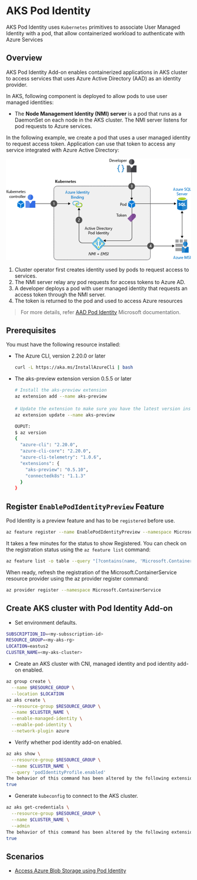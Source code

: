 # AKS Pod Identity

AKS Pod Identity uses `Kubernetes` primitives to associate User Managed Identity with a pod, that allow containerized workload to authenticate with Azure Services

## Overview

AKS Pod Identity Add-on enables containerized applications in AKS cluster to access services that uses Azure Active Directory (AAD) as an identity provider.

In AKS, following component is deployed to allow pods to use user managed identities:

- The **Node Management Identity (NMI) server** is a pod that runs as a DaemonSet on each node in the AKS cluster. The NMI server listens for pod requests to Azure services.

In the following example, we create a pod that uses a user managed identity to request access token. Application can use that token to access any service integrated with Azure Active Directory:

![AKS Pod Identity](docs/img/aks-pod-identities.png)

1. Cluster operator first creates identity used by pods to request access to services.
2. The NMI server relay any pod requests for access tokens to Azure AD.
3. A developer deploys a pod with user managed identity that requests an access token through the NMI server.
4. The token is returned to the pod and used to access Azure resources

> For more details, refer [AAD Pod Identity](https://docs.microsoft.com/en-us/azure/aks/use-azure-ad-pod-identity/) Microsoft documentation.

## Prerequisites

You must have the following resource installed:

- The Azure CLI, version 2.20.0 or later
  ```sh
  curl -L https://aka.ms/InstallAzureCli | bash
  ```

- The aks-preview extension version 0.5.5 or later
  ```sh
  # Install the aks-preview extension
  az extension add --name aks-preview

  # Update the extension to make sure you have the latest version installed
  az extension update --name aks-preview
  ```

  ```sh
  OUPUT:
  $ az version
  {
    "azure-cli": "2.20.0",
    "azure-cli-core": "2.20.0",    
    "azure-cli-telemetry": "1.0.6",
    "extensions": {
      "aks-preview": "0.5.10",     
      "connectedk8s": "1.1.3"      
    }
  }
  ```

## Register `EnablePodIdentityPreview` Feature

Pod Identity is a preview feature and has to be `registered` before use.

```sh
az feature register --name EnablePodIdentityPreview --namespace Microsoft.ContainerService
```

It takes a few minutes for the status to show Registered. You can check on the registration status using the `az feature list` command:

```sh
az feature list -o table --query "[?contains(name, 'Microsoft.ContainerService/EnablePodIdentityPreview')].{Name:name,State:properties.state}"
```

When ready, refresh the registration of the Microsoft.ContainerService resource provider using the az provider register command:

```sh
az provider register --namespace Microsoft.ContainerService
```

## Create AKS cluster with Pod Identity Add-on 

- Set environment defaults.

```sh
SUBSCRIPTION_ID=<my-subsscription-id>
RESOURCE_GROUP=<my-aks-rg>
LOCATION=eastus2
CLUSTER_NAME=<my-aks-cluster>
```

- Create an AKS cluster with CNI, managed identity and pod identity add-on enabled. 

```sh
az group create \
  --name $RESOURCE_GROUP \
  --location $LOCATION
az aks create \
  --resource-group $RESOURCE_GROUP \
  --name $CLUSTER_NAME \
  --enable-managed-identity \
  --enable-pod-identity \
  --network-plugin azure
```

- Verify whether pod identity add-on enabled.

```sh
az aks show \
  --resource-group $RESOURCE_GROUP \
  --name $CLUSTER_NAME \
  --query 'podIdentityProfile.enabled'
The behavior of this command has been altered by the following extension: aks-preview
true
```

- Generate `kubeconfig` to connect to the AKS cluster.

```sh
az aks get-credentials \
  --resource-group $RESOURCE_GROUP \
  --name $CLUSTER_NAME \
  --admin
The behavior of this command has been altered by the following extension: aks-preview
true
```
## Scenarios

- [Access Azure Blob Storage using Pod Identity](docs/access-blob-using-pod-identity.md)